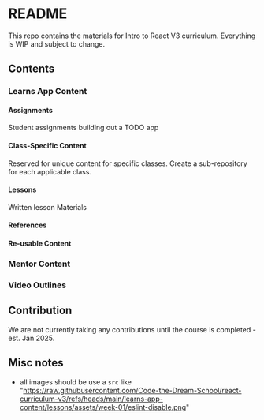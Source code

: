# README

This repo contains the materials for Intro to React V3 curriculum. Everything is WIP and subject to change.

## Contents

### Learns App Content

#### Assignments

Student assignments building out a TODO app

#### Class-Specific Content

Reserved for unique content for specific classes. Create a sub-repository for each applicable class.

#### Lessons

Written lesson Materials

#### References

#### Re-usable Content

### Mentor Content

### Video Outlines

## Contribution

We are not currently taking any contributions until the course is completed - est. Jan 2025.

## Misc notes

- all images should be use a `src` like "<https://raw.githubusercontent.com/Code-the-Dream-School/react-curriculum-v3/refs/heads/main/learns-app-content/lessons/assets/week-01/eslint-disable.png>"
